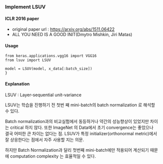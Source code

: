 ### Implement LSUV

#### ICLR 2016 paper

- original paper url : https://arxiv.org/abs/1511.06422
- ALL YOU NEED IS A GOOD INIT(Dmytro Mishkin, Jiri Matas)

#### Usage

```
from keras.applications.vgg16 import VGG16
from lsuv import LSUV

model = LSUV(model, x_data[:batch_size])
}
```


#### Explanation

LSUV : Layer-sequential unit-variance

LSUV는 학습을 진행하기 전 첫번 째 mini-batch의 batch normalization
로 해석할 수 있다.

Batch normalization과의 비교실험에서 동등하거나 약간의 성능향상이 있었지만 차이는 critical 하지 않다.
또한 ImageNet 의 Data에서 초기 convergence는 좋았으나 결국 어떠한 큰 차이는 없다는 점.
LSUV가 특정 initializer(orthonormal metric)에서 잘 상응한다는 점에서 자주 사용할 지는 의문.

하지만 Batch Normalization과 달리 첫번째 mini-batch에만 적용되어 계산되기 때문에 computation complexity
는 효율적일 수 있다. 